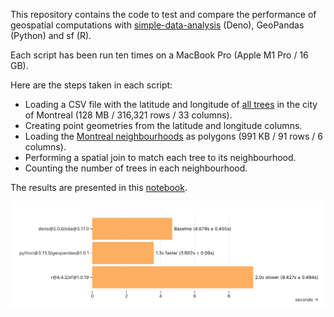 This repository contains the code to test and compare the performance of
geospatial computations with
[simple-data-analysis](https://github.com/nshiab/simple-data-analysis) (Deno),
GeoPandas (Python) and sf (R).

Each script has been run ten times on a MacBook Pro (Apple M1 Pro / 16 GB).

Here are the steps taken in each script:

- Loading a CSV file with the latitude and longitude of
  [all trees](https://donnees.montreal.ca/dataset/arbres) in the city of
  Montreal (128 MB / 316,321 rows / 33 columns).
- Creating point geometries from the latitude and longitude columns.
- Loading the
  [Montreal neighbourhoods](https://donnees.montreal.ca/dataset/quartiers) as
  polygons (991 KB / 91 rows / 6 columns).
- Performing a spatial join to match each tree to its neighbourhood.
- Counting the number of trees in each neighbourhood.

The results are presented in this
[notebook](https://observablehq.com/@nshiab/simple-data-analysis-spatial-benchmarks).

![A chart showing the average computation speed of each library](./assets/spatial.png)
